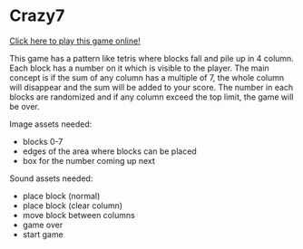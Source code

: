 # Crazy7

[Click here to play this game online!](https://quintos.org/?user=Paeto-Chayarat&game=Crazy7&sys=arc)

This game has a pattern like tetris where blocks fall and pile up in 4 column. Each block has a number on it which is visible to the player. The main concept is if the sum of any column has a multiple of 7, the whole column will disappear and the sum will be added to your score. The number in each blocks are randomized and if any column exceed the top limit, the game will be over.

Image assets needed:

- blocks 0-7
- edges of the area where blocks can be placed
- box for the number coming up next

Sound assets needed:

- place block (normal)
- place block (clear column)
- move block between columns
- game over
- start game
